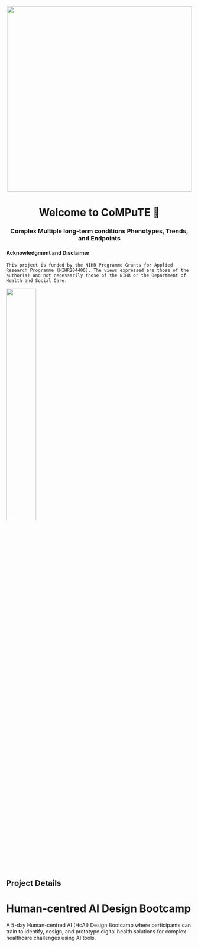 <div align="center">
<img src="https://avatars.githubusercontent.com/u/128396053?s=200&v=4" width="500" height="500"/>
</div>

<p> </p>

<div align="center">
  <h1 style="text-align: center;">Welcome to CoMPuTE 👋</h1>
  <h3 style="text-align: center;">Complex Multiple long-term conditions Phenotypes, Trends, and Endpoints</h3>
</div>

#### Acknowledgment and Disclaimer
```This project is funded by the NIHR Programme Grants for Applied Research Programme (NIHR204406). The views expressed are those of the author(s) and not necessarily those of the NIHR or the Department of Health and Social Care.```

<img src="https://www.nihr.ac.uk/nihr-comms/images/visual-identity/logo/funded-by-nihr-logo.png" width="40%" height="40%"/>

## Project Details

# Human-centred AI Design Bootcamp
A 5-day Human-centred AI (HcAI) Design Bootcamp where participants can train to identify, design, and prototype digital health solutions for complex healthcare challenges using AI tools.

